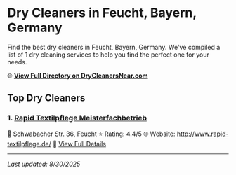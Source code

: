 # Dry Cleaners in Feucht, Bayern, Germany

Find the best dry cleaners in Feucht, Bayern, Germany. We've compiled a list of 1 dry cleaning services to help you find the perfect one for your needs.

🌐 **[View Full Directory on DryCleanersNear.com](https://drycleanersnear.com/city/Germany/Bayern/Feucht)**

## Top Dry Cleaners

### 1. [Rapid Textilpflege Meisterfachbetrieb](https://drycleanersnear.com/dryCleaner/68b10ad0f5ec332d9a7bf142/rapid-textilpflege-meisterfachbetrieb)
📍 Schwabacher Str. 36, Feucht
⭐ Rating: 4.4/5
🌐 Website: http://www.rapid-textilpflege.de/
🔗 [View Full Details](https://drycleanersnear.com/dryCleaner/68b10ad0f5ec332d9a7bf142/rapid-textilpflege-meisterfachbetrieb)


---

*Last updated: 8/30/2025*
